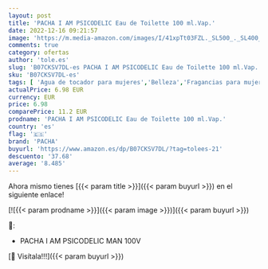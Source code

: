 ```yaml
---
layout: post
title: 'PACHA I AM PSICODELIC Eau de Toilette 100 ml.Vap.'
date: 2022-12-16 09:21:57
image: 'https://m.media-amazon.com/images/I/41xpTt03FZL._SL500_._SL400_.jpg'
comments: true
category: ofertas
author: 'tole.es'
slug: 'B07CKSV7DL-es PACHA I AM PSICODELIC Eau de Toilette 100 ml.Vap.'
sku: 'B07CKSV7DL-es'
tags: [ 'Agua de tocador para mujeres','Belleza','Fragancias para mujeres','Perfumes y fragancias','de','eau','pacha','toilette','🇪🇸', ]
actualPrice: 6.98 EUR
currency: EUR
price: 6.98
comparePrice: 11.2 EUR
prodname: 'PACHA I AM PSICODELIC Eau de Toilette 100 ml.Vap.'
country: 'es'
flag: '🇪🇸'
brand: 'PACHA'
buyurl: 'https://www.amazon.es/dp/B07CKSV7DL/?tag=tolees-21'
descuento: '37.68'
average: '8.485'
---
```


Ahora mismo tienes [{{< param title >}}]({{< param buyurl >}}) en el siguiente enlace!

[![{{< param prodname >}}]({{< param image >}})]({{< param buyurl >}})

🔎:

- PACHA I AM PSICODELIC MAN 100V

[🛒 Visítala!!!]({{< param buyurl >}})
